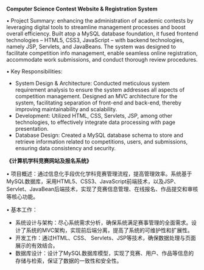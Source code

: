 **Computer Science Contest Website & Registration System**

•	Project Summary: enhancing the administration of academic contests by leveraging digital tools to streamline management processes and boost overall efficiency. Built atop a MySQL database foundation, it fused frontend technologies – HTML5, CSS3, JavaScript – with backend technologies, namely JSP, Servlets, and JavaBeans. The system was designed to facilitate competition info management, enable seamless online registration, accommodate work submissions, and conduct thorough review procedures.

•	Key Responsibilities:
- System Design & Architecture: Conducted meticulous system requirement analysis to ensure the system addresses all aspects of competition management. Designed an MVC architecture for the system, facilitating separation of front-end and back-end, thereby improving maintainability and scalability.
- Development: Utilized HTML, CSS, Servlets, JSP, among other technologies, to effectively integrate data processing with page presentation.
- Database Design: Created a MySQL database schema to store and retrieve information related to competitions, users, and submissions, ensuring data consistency and security.

**《计算机学科竞赛网站及报名系统》**

•	项目概述：通过信息化手段优化学科竞赛管理流程，提高管理效率。系统基于MySQL数据库，采用HTML5、CSS3、JavaScript前端技术，以及JSP、Servlet、JavaBean后端技术，实现了竞赛信息管理、在线报名、作品提交和审核等核心功能。

•	基本工作：
-	系统设计与架构：尽心系统需求分析，确保系统满足赛事管理的全面需求。设计了系统的MVC架构，实现前后端分离，提高了系统的可维护性和扩展性。
-	开发工作：通过HTML、CSS、 Servlets、JSP等技术，确保数据处理与页面展示的有效结合。
-	数据库设计：设计了MySQL数据库模型，实现了竞赛、用户、作品等信息的存储与检索，保证了数据的一致性和安全性。

